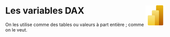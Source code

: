 # **Les variables DAX** <a href="../"><img align="right" src="../../assets/Power_BI.svg" alt="Power BI" height="64px"></a>
On les utilise comme des tables ou valeurs à part entière ; comme on le veut.